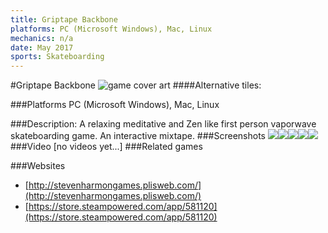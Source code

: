 ```yaml
---
title: Griptape Backbone
platforms: PC (Microsoft Windows), Mac, Linux
mechanics: n/a
date: May 2017
sports: Skateboarding
---
```

#Griptape Backbone
![game cover art](//images.igdb.com/igdb/image/upload/t_cover_big/xl2xr1ckz6s9bcoywhfh.jpg "Logo Title Text 1")
####Alternative tiles:

###Platforms
PC (Microsoft Windows), Mac, Linux

###Description:
A relaxing meditative and Zen like first person vaporwave skateboarding game. An interactive mixtape.
###Screenshots
<a target="_blank" rel="noopener noreferrer" href="//images.igdb.com/igdb/image/upload/t_cover_big/marduvr7lyix93idjtan.jpg"><img src="//images.igdb.com/igdb/image/upload/t_thumb/marduvr7lyix93idjtan.jpg"/></a><a target="_blank" rel="noopener noreferrer" href="//images.igdb.com/igdb/image/upload/t_cover_big/mis47lkzfp8xyh5n4vkl.jpg"><img src="//images.igdb.com/igdb/image/upload/t_thumb/mis47lkzfp8xyh5n4vkl.jpg"/></a><a target="_blank" rel="noopener noreferrer" href="//images.igdb.com/igdb/image/upload/t_cover_big/fioybdkj9yen7mo2ostf.jpg"><img src="//images.igdb.com/igdb/image/upload/t_thumb/fioybdkj9yen7mo2ostf.jpg"/></a><a target="_blank" rel="noopener noreferrer" href="//images.igdb.com/igdb/image/upload/t_cover_big/rh1gneiuc1yxegvd4lbm.jpg"><img src="//images.igdb.com/igdb/image/upload/t_thumb/rh1gneiuc1yxegvd4lbm.jpg"/></a><a target="_blank" rel="noopener noreferrer" href="//images.igdb.com/igdb/image/upload/t_cover_big/ydszauwdwcjxkoflnbf2.jpg"><img src="//images.igdb.com/igdb/image/upload/t_thumb/ydszauwdwcjxkoflnbf2.jpg"/></a>
###Video
[no videos yet...]
###Related games

###Websites
* [http://stevenharmongames.plisweb.com/](http://stevenharmongames.plisweb.com/)
* [https://store.steampowered.com/app/581120](https://store.steampowered.com/app/581120)
